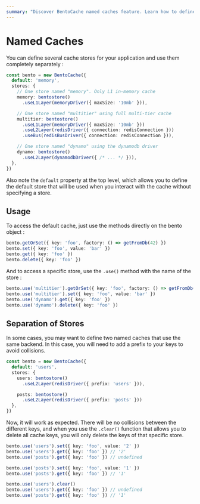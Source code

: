 ```yaml
---
summary: "Discover BentoCache named caches feature. Learn how to define multiple cache stores in your application and use them distinctly"
---
```


# Named Caches

You can define several cache stores for your application and use them completely separately :

```ts
const bento = new BentoCache({
  default: 'memory',
  stores: {
    // One store named "memory". Only L1 in-memory cache
    memory: bentostore()
      .useL1Layer(memoryDriver({ maxSize: '10mb' })),

    // One store named "multitier" using full multi-tier cache
    multitier: bentostore()
      .useL1Layer(memoryDriver({ maxSize: '10mb' }))
      .useL2Layer(redisDriver({ connection: redisConnection }))
      .useBus(redisBusDriver({ connection: redisConnection })),

    // One store named "dynamo" using the dynamodb driver
    dynamo: bentostore()
      .useL2Layer(dynamodbDriver({ /* ... */ })),
  },
})
```

Also note the `default` property at the top level, which allows you to define the default store that will be used when you interact with the cache without specifying a store.

## Usage

To access the default cache, just use the methods directly on the bento object :

```ts
bento.getOrSet({ key: 'foo', factory: () => getFromDb(42) })
bento.set({ key: 'foo', value: 'bar' })
bento.get({ key: 'foo' })
bento.delete({ key: 'foo' })
```

And to access a specific store, use the `.use()` method with the name of the store :

```ts
bento.use('multitier').getOrSet({ key: 'foo', factory: () => getFromDb(42) })
bento.use('multitier').set({ key: 'foo', value: 'bar' })
bento.use('dynamo').get({ key: 'foo' })
bento.use('dynamo').delete({ key: 'foo' })
```

## Separation of Stores

In some cases, you may want to define two named caches that use the same backend. In this case, you will need to add a prefix to your keys to avoid collisions.

```ts
const bento = new BentoCache({
  default: 'users',
  stores: {
    users: bentostore()
      .useL2Layer(redisDriver({ prefix: 'users' })),

    posts: bentostore()
      .useL2Layer(redisDriver({ prefix: 'posts' }))
  },
})
```

Now, it will work as expected. There will be no collisions between the different keys, and when you use the `.clear()` function that allows you to delete all cache keys, you will only delete the keys of that specific store.

```ts
bento.use('users').set({ key: 'foo', value: '2' })
bento.use('users').get({ key: 'foo' }) // '2'
bento.use('posts').get({ key: 'foo' }) // undefined

bento.use('posts').set({ key: 'foo', value: '1' })
bento.use('posts').get({ key: 'foo' }) // '1'

bento.use('users').clear()
bento.use('users').get({ key: 'foo' }) // undefined
bento.use('posts').get({ key: 'foo' }) // '1'
```
